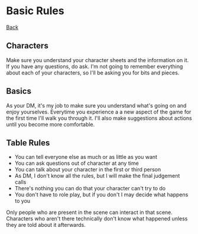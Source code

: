 # Basic Rules

[Back](../README.md)

## Characters

Make sure you understand your character sheets and the information on it. If you have any questions, do ask. I'm not going to remember everything about each of your characters, so I'll be asking you for bits and pieces. 

## Basics

As your DM, it's my job to make sure you understand what's going on and enjoy yourselves. Everytime you experience a a new aspect of the game for the first time I'll walk you through it. I'll also make suggestions about actions until you become more comfortable. 

## Table Rules

* You can tell everyone else as much or as little as you want
* You can ask questions out of character at any time
* You can talk about your character in the first or third person
* As DM, I don't know all the rules, but I will make the final judgement calls
* There's nothing you can do that your character can't try to do
* You don't have to role play, but if you don't I may decide what happens to you

Only people who are present in the scene can interact in that scene. Characters who aren't there technically don't know what happened unless they are told about it afterwards. 